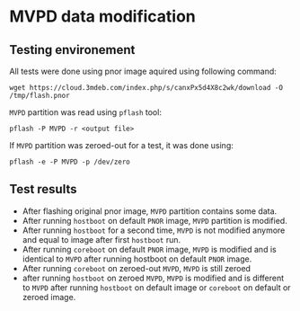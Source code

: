 # MVPD data modification

## Testing environement

All tests were done using pnor image aquired using following command:
```
wget https://cloud.3mdeb.com/index.php/s/canxPx5d4X8c2wk/download -O /tmp/flash.pnor
```

`MVPD` partition was read using `pflash` tool:
```
pflash -P MVPD -r <output file>
```

If `MVPD` partition was zeroed-out for a test, it was done using:
```
pflash -e -P MVPD -p /dev/zero
```

## Test results

* After flashing original pnor image, `MVPD` partition contains some data.
* After running `hostboot` on default `PNOR` image, `MVPD` partition is modified.
* After running `hostboot` for a second time, `MVPD` is not modified anymore and equal to image after first `hostboot` run.
* After running `coreboot` on default `PNOR` image, `MVPD` is modified
  and is identical to `MVPD` after running hostboot on default `PNOR` image.
* After running `coreboot` on zeroed-out `MVPD`, `MVPD` is still zeroed
* after running `hostboot` on zeroed `MVPD`, `MVPD` is modified
  and is different to `MVPD` after running `hostboot` on default image
  or `coreboot` on default or zeroed image.
